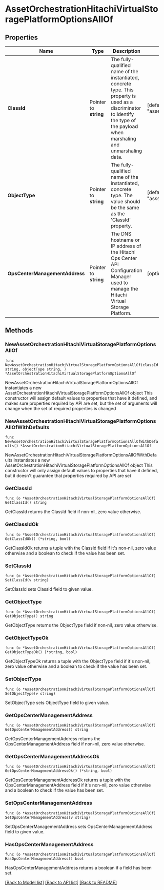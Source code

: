 # AssetOrchestrationHitachiVirtualStoragePlatformOptionsAllOf

## Properties

Name | Type | Description | Notes
------------ | ------------- | ------------- | -------------
**ClassId** | Pointer to **string** | The fully-qualified name of the instantiated, concrete type. This property is used as a discriminator to identify the type of the payload when marshaling and unmarshaling data. | [default to "asset.OrchestrationHitachiVirtualStoragePlatformOptions"]
**ObjectType** | Pointer to **string** | The fully-qualified name of the instantiated, concrete type. The value should be the same as the &#39;ClassId&#39; property. | [default to "asset.OrchestrationHitachiVirtualStoragePlatformOptions"]
**OpsCenterManagementAddress** | Pointer to **string** | The DNS hostname or IP address of the Hitachi Ops Center API Configuration Manager used to manage the Hitachi Virtual Storage Platform. | [optional] 

## Methods

### NewAssetOrchestrationHitachiVirtualStoragePlatformOptionsAllOf

`func NewAssetOrchestrationHitachiVirtualStoragePlatformOptionsAllOf(classId string, objectType string, ) *AssetOrchestrationHitachiVirtualStoragePlatformOptionsAllOf`

NewAssetOrchestrationHitachiVirtualStoragePlatformOptionsAllOf instantiates a new AssetOrchestrationHitachiVirtualStoragePlatformOptionsAllOf object
This constructor will assign default values to properties that have it defined,
and makes sure properties required by API are set, but the set of arguments
will change when the set of required properties is changed

### NewAssetOrchestrationHitachiVirtualStoragePlatformOptionsAllOfWithDefaults

`func NewAssetOrchestrationHitachiVirtualStoragePlatformOptionsAllOfWithDefaults() *AssetOrchestrationHitachiVirtualStoragePlatformOptionsAllOf`

NewAssetOrchestrationHitachiVirtualStoragePlatformOptionsAllOfWithDefaults instantiates a new AssetOrchestrationHitachiVirtualStoragePlatformOptionsAllOf object
This constructor will only assign default values to properties that have it defined,
but it doesn't guarantee that properties required by API are set

### GetClassId

`func (o *AssetOrchestrationHitachiVirtualStoragePlatformOptionsAllOf) GetClassId() string`

GetClassId returns the ClassId field if non-nil, zero value otherwise.

### GetClassIdOk

`func (o *AssetOrchestrationHitachiVirtualStoragePlatformOptionsAllOf) GetClassIdOk() (*string, bool)`

GetClassIdOk returns a tuple with the ClassId field if it's non-nil, zero value otherwise
and a boolean to check if the value has been set.

### SetClassId

`func (o *AssetOrchestrationHitachiVirtualStoragePlatformOptionsAllOf) SetClassId(v string)`

SetClassId sets ClassId field to given value.


### GetObjectType

`func (o *AssetOrchestrationHitachiVirtualStoragePlatformOptionsAllOf) GetObjectType() string`

GetObjectType returns the ObjectType field if non-nil, zero value otherwise.

### GetObjectTypeOk

`func (o *AssetOrchestrationHitachiVirtualStoragePlatformOptionsAllOf) GetObjectTypeOk() (*string, bool)`

GetObjectTypeOk returns a tuple with the ObjectType field if it's non-nil, zero value otherwise
and a boolean to check if the value has been set.

### SetObjectType

`func (o *AssetOrchestrationHitachiVirtualStoragePlatformOptionsAllOf) SetObjectType(v string)`

SetObjectType sets ObjectType field to given value.


### GetOpsCenterManagementAddress

`func (o *AssetOrchestrationHitachiVirtualStoragePlatformOptionsAllOf) GetOpsCenterManagementAddress() string`

GetOpsCenterManagementAddress returns the OpsCenterManagementAddress field if non-nil, zero value otherwise.

### GetOpsCenterManagementAddressOk

`func (o *AssetOrchestrationHitachiVirtualStoragePlatformOptionsAllOf) GetOpsCenterManagementAddressOk() (*string, bool)`

GetOpsCenterManagementAddressOk returns a tuple with the OpsCenterManagementAddress field if it's non-nil, zero value otherwise
and a boolean to check if the value has been set.

### SetOpsCenterManagementAddress

`func (o *AssetOrchestrationHitachiVirtualStoragePlatformOptionsAllOf) SetOpsCenterManagementAddress(v string)`

SetOpsCenterManagementAddress sets OpsCenterManagementAddress field to given value.

### HasOpsCenterManagementAddress

`func (o *AssetOrchestrationHitachiVirtualStoragePlatformOptionsAllOf) HasOpsCenterManagementAddress() bool`

HasOpsCenterManagementAddress returns a boolean if a field has been set.


[[Back to Model list]](../README.md#documentation-for-models) [[Back to API list]](../README.md#documentation-for-api-endpoints) [[Back to README]](../README.md)


